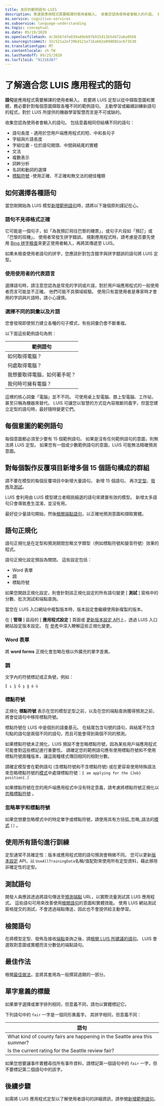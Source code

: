 ```yaml
---
title: 良好的範例語句-LUIS
description: 表達是應用程式需要解譯的使用者輸入。 收集您認為使用者會輸入的片語。 納入意義相同但以不同單字長度和單字位置建構的語句。
ms.service: cognitive-services
ms.subservice: language-understanding
ms.topic: conceptual
ms.date: 05/19/2020
ms.openlocfilehash: 4c3b5674fe039a89eb97b915d13b5d472a6a0568
ms.sourcegitcommit: 32c521a2ef396d121e71ba682e098092ac673b30
ms.translationtype: MT
ms.contentlocale: zh-TW
ms.lasthandoff: 09/25/2020
ms.locfileid: "91316387"
---
```

# <a name="understand-what-good-utterances-are-for-your-luis-app"></a>了解適合您 LUIS 應用程式的語句

**語句**是應用程式需要解譯的使用者輸入。 若要將 LUIS 定型以從中擷取意圖和實體，務必要針對每個意圖擷取各種不同的範例語句。 主動學習或繼續訓練新語句的程式，對於 LUIS 所提供的機器學習智慧而言是不可或缺的。

收集您認為使用者會輸入的語句。 包括意義相同但結構不同的語句：

* 語句長度 - 適用於您用戶端應用程式的短、中和長句子
* 字組與片語長度
* 字組位置 - 位於語句開頭、中間與結尾的實體
* 文法
* 複數表示
* 詞幹分析
* 名詞和動詞的選擇
* [標點符號](luis-reference-application-settings.md#punctuation-normalization) -使用正確、不正確和無文法的絕佳種類

## <a name="how-to-choose-varied-utterances"></a>如何選擇各種語句

當您剛開始為 LUIS 模型[新增範例語句](luis-how-to-add-example-utterances.md)時，請將以下幾個原則謹記在心。

### <a name="utterances-arent-always-well-formed"></a>語句不見得格式正確

它可能是一個句子，如「為我預訂飛往巴黎的機票」，或句子片段如「預訂」或「巴黎的班機」。  使用者常發生拼字錯誤。 規劃應用程式時，請考慮是否要先使用 [Bing 拼字檢查](luis-tutorial-bing-spellcheck.md)來更正使用者輸入，再將其傳遞至 LUIS。

如果未檢查使用者語句的拼字，您應該針對包含錯字與拼字錯誤的語句將 LUIS 定型。

### <a name="use-the-representative-language-of-the-user"></a>使用使用者的代表語言

選擇語句時，請注意您認為是常見的字詞或片語，對於用戶端應用程式的一般使用者而言可能並不正確。 他們可能不具領域經驗。 使用只有當使用者是專家時才會用的字詞與片語時，請小心謹慎。

### <a name="choose-varied-terminology-as-well-as-phrasing"></a>選擇不同的詞彙以及片語

您會發現即使努力建立各種的句子模式，有些詞彙仍會不斷重複。

以下面這些範例語句為例：

|範例語句|
|--|
|如何取得電腦？|
|何處取得電腦？|
|我想要取得電腦，如何著手呢？|
|我何時可擁有電腦？|

這裡的核心詞彙「電腦」並不不同。 可使用桌上型電腦、膝上型電腦、工作站，甚至只稱為機器來替代。 LUIS 可讓您以智慧的方式從內容推斷同義字，但當您建立定型的語句時，最好隨時變更它們。

## <a name="example-utterances-in-each-intent"></a>每個意圖的範例語句

每個意圖都必須至少要有 15 個範例語句。 如果是沒有任何範例語句的意圖，則無法將 LUIS 定型。 如果您有一個或少數範例語句的意圖，LUIS 可能無法精確預測意圖。

## <a name="add-small-groups-of-15-utterances-for-each-authoring-iteration"></a>對每個製作反覆項目新增多個 15 個語句構成的群組

請不要在模型的每個反覆項目中新增大量語句。 新增 15 個語句。 再次[定型](luis-how-to-train.md)、[發佈](luis-how-to-publish-app.md)及[測試](luis-interactive-test.md)。

LUIS 會利用由 LUIS 模型建立者精挑細選的語句來建置有效的模型。 新增太多語句只會導致產生混淆，並沒有用。

最好從少量語句開始，然後[檢閱端點語句](luis-how-to-review-endpoint-utterances.md)，以正確地預測意圖和擷取實體。

## <a name="utterance-normalization"></a>語句正規化

語句正規化是在定型和預測期間忽略文字類型（例如標點符號和變音符號）效果的程式。

語句正規化設定預設為關閉。 這些設定包括：

* Word 表單
* 調
* 標點符號

如果您開啟正規化設定，則會針對該正規化設定的所有語句變更 [ **測試** ] 窗格中的分數、批次測試和端點查詢。

當您在 LUIS 入口網站中複製版本時，版本設定會繼續使用新複製的版本。

在 [ **管理** ] 區段的 [ **應用程式設定** ] 頁面或 [更新版本設定 API](https://westus.dev.cognitive.microsoft.com/docs/services/5890b47c39e2bb17b84a55ff/operations/versions-update-application-version-settings)上，透過 LUIS 入口網站設定版本設定。 在 [參考](luis-reference-application-settings.md)中深入瞭解這些正規化變更。

### <a name="word-forms"></a>Word 表單

將 **word forms** 正規化會忽略在根以外擴充的單字差異。

<a name="utterance-normalization-for-diacritics-and-punctuation"></a>

### <a name="diacritics"></a>調

文字內的符號標記或正負號，例如：

```
İ ı Ş Ğ ş ğ ö ü
```

### <a name="punctuation-marks"></a>標點符號
正規化 **標點符號** 表示在您的模型定型之前，以及在您的端點查詢獲得預測之前，將會從語句中移除標點符號。

標點符號在 LUIS 中是個別的語彙基元。 在結尾包含句號的語句，與結尾不包含句點的語句是兩個不同的語句，而且可能會得到兩個不同的預測。

如果標點符號未正規化，LUIS 預設不會忽略標點符號，因為某些用戶端應用程式可能會對這些標記進行重要性。 請確定您的範例語句應有使用標點符號和不使用標點符號兩種版本，讓這兩種樣式傳回相同的相對分數。

請確定模型會在範例語句 (含標點符號和不含標點符號) 或在更容易使用特殊語法來忽略標點符號的[模式](luis-concept-patterns.md)中處理標點符號：`I am applying for the {Job} position[.]`

如果標點符號在您的用戶端應用程式中沒有特定意義，請考慮將標點符號正規化以 [忽略標點符號](#utterance-normalization) 。

### <a name="ignoring-words-and-punctuation"></a>忽略單字和標點符號

如果您想要忽略模式中的特定單字或標點符號，請使用具有方括弧_忽略_語法的[模式](luis-concept-patterns.md#pattern-syntax) `[]` 。

<a name="training-utterances"></a>

## <a name="training-with-all-utterances"></a>使用所有語句進行訓練

定型通常不具確定性：版本或應用程式間的語句預測會稍微不同。
您可以更新[版本設定](https://westus.dev.cognitive.microsoft.com/docs/services/5890b47c39e2bb17b84a55ff/operations/versions-update-application-version-settings) API，以 `UseAllTrainingData`名稱/值配對來使用所有定型資料，藉此移除非確定性的定型。

## <a name="testing-utterances"></a>測試語句

開發人員應該透過將語句傳送至[預測端點](luis-how-to-azure-subscription.md) URL，以實際流量測試其 LUIS 應用程式。 這些語句可用來改善使用[檢閱語句](luis-how-to-review-endpoint-utterances.md)的意圖和實體效能。 使用 LUIS 網站測試窗格提交的測試，不會透過端點傳送，因此也不會提供給主動學習。

## <a name="review-utterances"></a>檢閱語句

在將模型定型、發佈及接收[端點](luis-glossary.md#endpoint)查詢之後，請[檢閱 LUIS 所建議的語句](luis-how-to-review-endpoint-utterances.md)。 LUIS 會選取對意圖或實體而言分數低的端點語句。

## <a name="best-practices"></a>最佳作法

檢閱[最佳做法](luis-concept-best-practices.md)，並將其套用為一般撰寫週期的一部分。

## <a name="label-for-word-meaning"></a>單字意義的標籤

如果單字選擇或單字排列相同，但意義不同，請勿以實體標記它。

下列語句中的 `fair` 一字是一個同形異義字。 其拼字相同，但意義不同：

|語句|
|--|
|What kind of county fairs are happening in the Seattle area this summer?|
|Is the current rating for the Seattle review fair?|

如果您想要讓事件實體尋找所有事件資料，請標記第一個語句中的 `fair` 一字，但不要標記第二個語句中的該字。


## <a name="next-steps"></a>後續步驟
如需將 LUIS 應用程式定型以了解使用者語句的詳細資訊，請參閱[新增範例語句](luis-how-to-add-example-utterances.md)。

